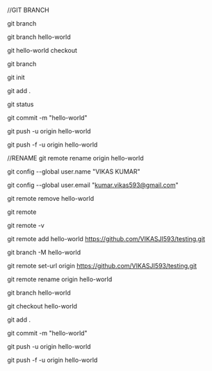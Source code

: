 
//GIT BRANCH

git branch

git branch hello-world

git hello-world checkout

git branch

git init

git add .

git status

git commit -m "hello-world"

git push -u origin hello-world

git push -f -u origin hello-world






//RENAME 
git remote rename origin hello-world

git config --global user.name "VIKAS KUMAR"

git config --global user.email "kumar.vikas593@gmail.com"


git remote remove hello-world 

git remote

 git remote -v

git remote add hello-world https://github.com/VIKASJI593/testing.git


git branch -M hello-world

git remote set-url origin https://github.com/VIKASJI593/testing.git

git remote rename origin hello-world 

git branch hello-world

git checkout hello-world

git add .

git commit -m "hello-world"

git push -u origin hello-world

git push -f -u origin hello-world






